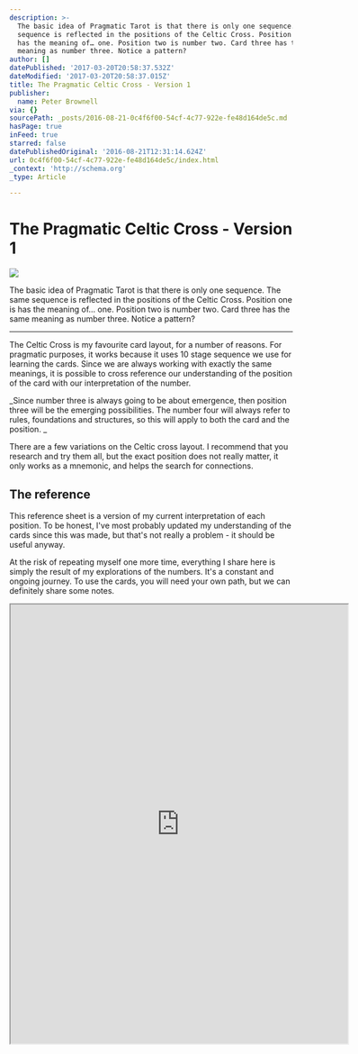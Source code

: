 ```yaml
---
description: >-
  The basic idea of Pragmatic Tarot is that there is only one sequence. The same
  sequence is reflected in the positions of the Celtic Cross. Position one is
  has the meaning of… one. Position two is number two. Card three has the same
  meaning as number three. Notice a pattern?
author: []
datePublished: '2017-03-20T20:58:37.532Z'
dateModified: '2017-03-20T20:58:37.015Z'
title: The Pragmatic Celtic Cross - Version 1
publisher:
  name: Peter Brownell
via: {}
sourcePath: _posts/2016-08-21-0c4f6f00-54cf-4c77-922e-fe48d164de5c.md
hasPage: true
inFeed: true
starred: false
datePublishedOriginal: '2016-08-21T12:31:14.624Z'
url: 0c4f6f00-54cf-4c77-922e-fe48d164de5c/index.html
_context: 'http://schema.org'
_type: Article

---
```

# The Pragmatic Celtic Cross - Version 1
![](https://the-grid-user-content.s3-us-west-2.amazonaws.com/bef43068-b196-4e12-a329-20be5551ca8b.png)

The basic idea of Pragmatic Tarot is that there is only one sequence. The same sequence is reflected in the positions of the Celtic Cross. Position one is has the meaning of... one. Position two is number two. Card three has the same meaning as number three. Notice a pattern?

---

The Celtic Cross is my favourite card layout, for a number of reasons. For pragmatic purposes, it works because it uses 10 stage sequence we use for learning the cards. Since we are always working with exactly the same meanings, it is possible to cross reference our understanding of the position of the card with our interpretation of the number. 

_Since number three is always going to be about emergence, then position three will be the emerging possibilities. The number four will always refer to rules, foundations and structures, so this will apply to both the card and the position. _

There are a few variations on the Celtic cross layout. I recommend that you research and try them all, but the exact position does not really matter, it only works as a mnemonic, and helps the search for connections. 

## The reference 

This reference sheet is a version of my current interpretation of each position. To be honest, I've most probably updated my understanding of the cards since this was made, but that's not really a problem - it should be useful anyway. 

At the risk of repeating myself one more time, everything I share here is simply the result of my explorations of the numbers. It's a constant and ongoing journey. To use the cards, you will need your own path, but we can definitely share some notes. 

<iframe src="https://drive.google.com/viewerng/viewer?url=https%3A//dl.dropboxusercontent.com/u/3457008/pragmatic-tarot-web/pragmatic_celtic_cross.pdf&amp;embedded=true" width="600" height="780" style=""></iframe>